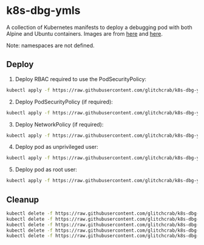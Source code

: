 # k8s-dbg-ymls

A collection of Kubernetes manifests to deploy a debugging pod with both Alpine and
Ubuntu containers. Images are from [here](https://hub.docker.com/repository/docker/glitchcrab/alpine-debug)
and [here](https://hub.docker.com/repository/docker/glitchcrab/alpine-debug).

Note: namespaces are not defined.

## Deploy

1. Deploy RBAC required to use the PodSecurityPolicy:
```bash
kubectl apply -f https://raw.githubusercontent.com/glitchcrab/k8s-dbg-ymls/master/rbac.yaml
```
2. Deploy PodSecurityPolicy (if required):
```bash
kubectl apply -f https://raw.githubusercontent.com/glitchcrab/k8s-dbg-ymls/master/pod-security-policy.yaml
```
3. Deploy NetworkPolicy (if required):
```bash
kubectl apply -f https://raw.githubusercontent.com/glitchcrab/k8s-dbg-ymls/master/network-policy.yaml
```
4. Deploy pod as unprivileged user:
```bash
kubectl apply -f https://raw.githubusercontent.com/glitchcrab/k8s-dbg-ymls/master/deployment-not-root.yaml
```
5. Deploy pod  as root user:
```bash
kubectl apply -f https://raw.githubusercontent.com/glitchcrab/k8s-dbg-ymls/master/deployment-root.yaml
```

## Cleanup

```bash
kubectl delete -f https://raw.githubusercontent.com/glitchcrab/k8s-dbg-ymls/master/deployment-root.yaml
kubectl delete -f https://raw.githubusercontent.com/glitchcrab/k8s-dbg-ymls/master/deployment-not-root.yaml
kubectl delete -f https://raw.githubusercontent.com/glitchcrab/k8s-dbg-ymls/master/network-policy.yaml
kubectl delete -f https://raw.githubusercontent.com/glitchcrab/k8s-dbg-ymls/master/pod-security-policy.yaml
kubectl delete -f https://raw.githubusercontent.com/glitchcrab/k8s-dbg-ymls/master/rbac.yaml
```
